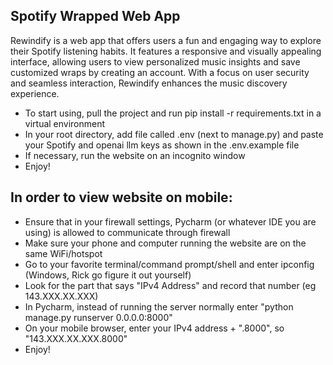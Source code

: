 ## Spotify Wrapped Web App
Rewindify is a web app that offers users a fun and engaging way to explore their Spotify listening habits. It features a responsive and visually appealing interface, allowing users to view personalized music insights and save customized wraps by creating an account. With a focus on user security and seamless interaction, Rewindify enhances the music discovery experience.

- To start using, pull the project and run pip install -r requirements.txt in a virtual environment
- In your root directory, add file called .env (next to manage.py) and paste your Spotify and openai llm keys as shown in the .env.example file
- If necessary, run the website on an incognito window 
- Enjoy!


## In order to view website on mobile:
- Ensure that in your firewall settings, Pycharm (or whatever IDE you are using) is allowed to communicate through firewall
- Make sure your phone and computer running the website are on the same WiFi/hotspot
- Go to your favorite terminal/command prompt/shell and enter ipconfig (Windows, Rick go figure it out yourself)
- Look for the part that says "IPv4 Address" and record that number (eg 143.XXX.XX.XXX)
- In Pycharm, instead of running the server normally enter "python manage.py runserver 0.0.0.0:8000"
- On your mobile browser, enter your IPv4 address + ".8000", so "143.XXX.XX.XXX.8000"
- Enjoy!
